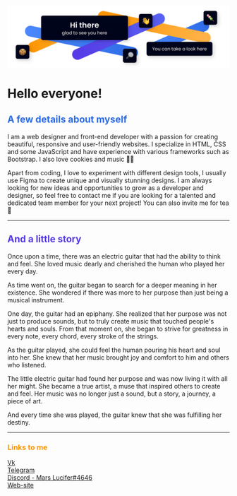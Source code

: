 <p align="center"><img src="assets/img.svg"></p>

# Hello everyone!

## <span style="color: #2E6CE5;">A few details about myself</span>

I am a web designer and front-end developer with a passion for creating beautiful, responsive and user-friendly websites. I specialize in HTML, CSS and some JavaScript and have experience with various frameworks such as Bootstrap. I also love cookies and music 🍪🎸

Apart from coding, I love to experiment with different design tools, I usually use Figma to create unique and visually stunning designs. I am always looking for new ideas and opportunities to grow as a developer and designer, so feel free to contact me if you are looking for a talented and dedicated team member for your next project! You can also invite me for tea 🍵

---

## <span style="color: #5639E5;">And a little story</span>

Once upon a time, there was an electric guitar that had the ability to think and feel. She loved music dearly and cherished the human who played her every day.

As time went on, the guitar began to search for a deeper meaning in her existence. She wondered if there was more to her purpose than just being a musical instrument.

One day, the guitar had an epiphany. She realized that her purpose was not just to produce sounds, but to truly create music that touched people's hearts and souls. From that moment on, she began to strive for greatness in every note, every chord, every stroke of the strings.

As the guitar played, she could feel the human pouring his heart and soul into her. She knew that her music brought joy and comfort to him and others who listened.

The little electric guitar had found her purpose and was now living it with all her might. She became a true artist, a muse that inspired others to create and feel. Her music was no longer just a sound, but a story, a journey, a piece of art.

And every time she was played, the guitar knew that she was fulfilling her destiny.

---

### <span style="color: #FF9500;">Links to me</span>

<p align="left">
  <a href="https://vk.com/mars_lucifer">Vk</a><br>
  <a href="https://t.me/Mars_Lucifer">Telegram</a><br>
  <a href="https://discord.com/">Discord - Mars Lucifer#4646</a><br>
  <a href="https://www.mars-lucifer.ru/">Web-site</a><br>
</p>
